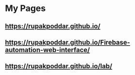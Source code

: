 # My Pages

## https://rupakpoddar.github.io/

## https://rupakpoddar.github.io/Firebase-automation-web-interface/

## https://rupakpoddar.github.io/lab/
